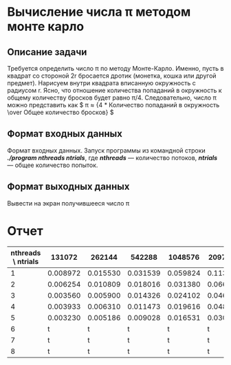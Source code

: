 # Вычисление числа π методом монте карло

## Описание задачи 

Требуется определить число π по методу Монте-Карло.
Именно, пусть в квадрат со стороной 2r бросается дротик (монетка, кошка или другой предмет). Нарисуем внутри квадрата вписанную
окружность с радиусом r. Ясно, что отношение количества попаданий в
окружность к общему количеству бросков будет равно π/4. 
Следовательно, число π можно представить как
$ π ≈ {4 * Количество попаданий в окружность \over
Общее количество бросков} $

## Формат входных данных 

Формат входных данных. Запуск программы из командной строки
***./program nthreads ntrials***,
где ***nthreads*** — количество потоков,
***ntrials*** — общее количество попыток.

## Формат выходных данных

Вывести на экран получившееся число π

# Отчет

| nthreads \ ntrials | 131072   |  262144  |  542288  | 1048576  | 2097152   | 3276800  | 6553600   | 13107200 | 26214400 |
| ------             | ------   | ------   | ------   | ------   | ------    | ------   | ------    | ------   | ------   | 
| 1                  | 0.008972 | 0.015530 | 0.031539 | 0.059824 | 0.113632  | 0.174821 | 0.346076  | 0.681595 | 1.394928 |
| 2                  | 0.006254 | 0.010809 | 0.018016 | 0.031380 | 0.066904  | 0.099653 | 0.189712  | 0.354813 | 0.726676 |
| 3                  | 0.003560 | 0.005900 | 0.014326 | 0.024102 | 0.046859  | 0.075726 | 0.150995  | 0.248597 | 0.487973 |
| 4                  | 0.003933 | 0.006310 | 0.011473 | 0.019616 | 0.048463  | 0.056522 | 0.113325  | 0.201161 | 0.395917 |
| 5                  | 0.003230 | 0.005186 | 0.009028 | 0.016531 | 0.030906  | 0.050280 | 0.090786  | 0.200436 | 0.350928 |
| 6                  | t  | t  | t | t  | t  | t  | t  | t | t |
| 7                  | t  | t  | t | t  | t  | t  | t  | t | t |
| 8                  | t  | t  | t | t  | t  | t  | t  | t | t |
